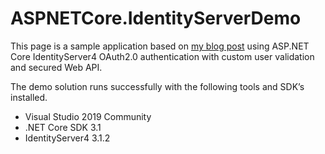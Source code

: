 # ASPNETCore.IdentityServerDemo
This page is a sample application based on <a href="https://christopher-klein.net/2020/03/asp-net-core-identityserver4-oauth-oidc-authentication-with-custom-user-validation-and-secured-web-api/">my blog post</a> using ASP.NET Core IdentityServer4 OAuth2.0 authentication with custom user validation and secured Web API.

The demo solution runs successfully with the following tools and SDK’s installed.
- Visual Studio 2019 Community
- .NET Core SDK 3.1
- IdentityServer4 3.1.2


